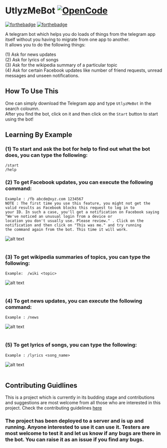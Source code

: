 # UtlyzMeBot [![OpenCode](https://img.shields.io/badge/Open-Code-ff6a00.svg?style=flat-square)](https://opencode18.github.io)

[![forthebadge](http://forthebadge.com/images/badges/built-with-love.svg)](http://forthebadge.com)
[![forthebadge](http://forthebadge.com/images/badges/made-with-python.svg)](http://forthebadge.com)

A telegram bot which helps you do loads of things from the telegram app itself without you having to migrate from one app to another.<br>
It allows you to do the following things:<br>

(1) Ask for news updates<br>
(2) Ask for lyrics of songs<br>
(3) Ask for the wikipedia summary of a particular topic<br>
(4) Ask for certain Facebook updates like number of friend requests, unread messages and unseen notifications.<br>

## How To Use This
One can simply download the Telegram app and type `UtlyzMeBot` in the search coloumn.<br>
After you find the bot, click on it and then click on the `Start` button to start using the bot!<br>


## Learning By Example

### (1) To start and ask the bot for help to find out what the bot does, you can type the following:<br>
    /start
    /help
### (2) To get Facebook updates, you can execute the following command:<br>
    Example : /fb abcde@xyz.com 1234567
    NOTE : The first time you use this feature, you might not get the valid results as Facebook blocks this request to log in to   
    your ID. In such a case, you'll get a notification on Facebook saying "We've noticed an unusual login from a device or
    location you don't usually use. Please review." . Click on the notification and then click on "This was me." and try running
    the command again from the bot. This time it will work.
![alt text](https://github.com/rahulkumaran/UtlyzMeBot/blob/master/Usage%20images/fb.jpg)<br><br>

### (3) To get wikipedia summaries of topics, you can type the following:<br>
    Example:  /wiki <topic>
![alt text](https://github.com/rahulkumaran/UtlyzMeBot/blob/master/Usage%20images/wiki.jpg)<br><br>

### (4) To get news updates, you can execute the following command:<br>
    Example : /news
![alt text](https://github.com/rahulkumaran/UtlyzMeBot/blob/master/Usage%20images/news.jpg)<br><br>

### (5) To get lyrics of songs, you can type the following:<br>
    Example : /lyrics <song_name>
![alt text](https://github.com/rahulkumaran/UtlyzMeBot/blob/master/Usage%20images/lyrics.jpg)<br><br>

## Contributing Guidlines
This is a project which is currently in its budding stage and contributions and suggestions are most welcome from all those who are interested in this project. Check the contributing guidelines [here](https://github.com/rahulkumaran/UtlyzMeBot/docs/CONTRIBUTING.md)

### The project has been deployed to a server and is up and running. Anyone interested to use it can use it. Testers are most welcome to test it and let us know if any bugs are there in the bot. You can raise it as an issue if you find any bugs.
